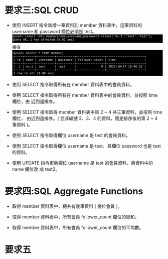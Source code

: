 # 要求三:SQL CRUD
* 使用 INSERT 指令新增一筆資料到 member 資料表中，這筆資料的 username 和 password 欄位必須是 test。
![](/week-5/img/insertMember.png)
檢查
![](/week-5/img/checkInsertMember.png)

* 使用 SELECT 指令取得所有在 member 資料表中的會員資料。

* 使用 SELECT 指令取得所有在 member 資料表中的會員資料，並按照 time 欄位，由
近到遠排序。

* 使用 SELECT 指令取得 member 資料表中第 2 ~ 4 共三筆資料，並按照 time 欄位，
由近到遠排序。( 並非編號 2、3、4 的資料，而是排序後的第 2 ~ 4 筆資料 )。

* 使用 SELECT 指令取得欄位 username 是 test 的會員資料。

* 使用 SELECT 指令取得欄位 username 是 test、且欄位 password 也是 test 的資料。

* 使用 UPDATE 指令更新欄位 username 是 test 的會員資料，將資料中的 name 欄位改
成 test2。

# 要求四:SQL Aggregate Functions
* 取得 member 資料表中，總共有幾筆資料 ( 幾位會員 )。

* 取得 member 資料表中，所有會員 follower_count 欄位的總和。

* 取得 member 資料表中，所有會員 follower_count 欄位的平均數。

# 要求五